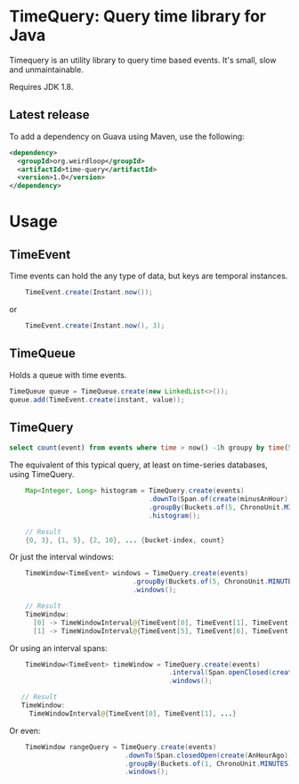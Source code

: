 TimeQuery: Query time library for Java
=======================================

Timequery is an utility library to query time based events. It's small, slow and unmaintainable.

Requires JDK 1.8.

Latest release
--------------

To add a dependency on Guava using Maven, use the following:

```xml
<dependency>
  <groupId>org.weirdloop</groupId>
  <artifactId>time-query</artifactId>
  <version>1.0</version>
</dependency>
```

Usage
====

TimeEvent
----

Time events can hold the any type of data, but keys are temporal instances.

```java
    TimeEvent.create(Instant.now());
```

or 

```java
    TimeEvent.create(Instant.now(), 3);
```

TimeQueue
----

Holds a queue with time events.

```java
TimeQueue queue = TimeQueue.create(new LinkedList<>());
queue.add(TimeEvent.create(instant, value));
```

TimeQuery
----

```sql
select count(event) from events where time > now() -1h groupy by time(5m), event
```
The equivalent of this typical query, at least on time-series databases, using TimeQuery.

```java
    Map<Integer, Long> histogram = TimeQuery.create(events)
                                   .downTo(Span.of(create(minusAnHour), create(now)))
                                   .groupBy(Buckets.of(5, ChronoUnit.MINUTES))
                                   .histogram();

    // Result
    {0, 3}, {1, 5}, {2, 10}, ... {bucket-index, count} 
```

Or just the interval windows:

```java
    TimeWindow<TimeEvent> windows = TimeQuery.create(events)
                               .groupBy(Buckets.of(5, ChronoUnit.MINUTES))
                               .windows();

    // Result
    TimeWindow:
      [0] -> TimeWindowInterval@{TimeEvent[0], TimeEvent[1], TimeEvent[2], TimeEvent[3], TimeEvent[4]}
      [1] -> TimeWindowInterval@{TimeEvent[5], TimeEvent[6], TimeEvent[7], TimeEvent[8], TimeEvent[9]}
```

Or using an interval spans:

```java
    TimeWindow<TimeEvent> timeWindow = TimeQuery.create(events)
                                        .interval(Span.openClosed(create(fourHoursAgo), create(twoHoursAgo)))
                                        .windows();

   // Result
   TimeWindow:
     TimeWindowInterval@{TimeEvent[0], TimeEvent[1], ...}
```

Or even:

```java
    TimeWindow rangeQuery = TimeQuery.create(events)
                             .downTo(Span.closedOpen(create(AnHourAgo), create(now)))
                             .groupBy(Buckets.of(1, ChronoUnit.MINUTES))
                             .windows();
```